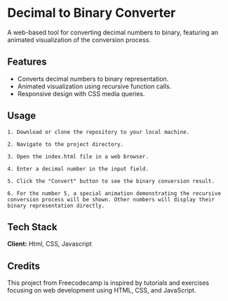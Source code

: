 # Decimal to Binary Converter

A web-based tool for converting decimal numbers to binary, featuring an animated visualization of the conversion process.

## Features

- Converts decimal numbers to binary representation.
- Animated visualization using recursive function calls.
- Responsive design with CSS media queries.

## Usage

    1. Download or clone the repository to your local machine.

    2. Navigate to the project directory.

    3. Open the index.html file in a web browser.

    4. Enter a decimal number in the input field.

    5. Click the "Convert" button to see the binary conversion result.

    6. For the number 5, a special animation demonstrating the recursive conversion process will be shown. Other numbers will display their binary representation directly.

## Tech Stack

**Client:** Html, CSS, Javascript

## Credits

This project from Freecodecamp is inspired by tutorials and exercises focusing on web development using HTML, CSS, and JavaScript.